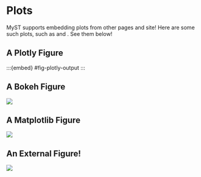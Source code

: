 # Plots

MyST supports embedding plots from other pages and site! Here are some such plots, such as [](#fig-plotly-output) and [](#fig-bokeh-output). See them below!

## A Plotly Figure

:::{embed} #fig-plotly-output
:::

## A Bokeh Figure

![](#fig-bokeh)

## A Matplotlib Figure

![](#fig-matplotlib)

## An External Figure!

![](xref:guide#img:altair-horsepower)
